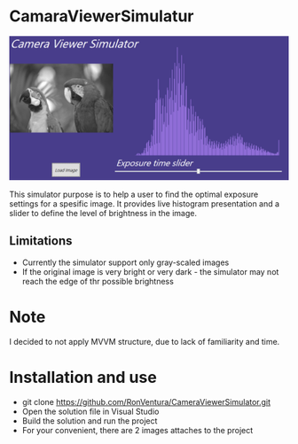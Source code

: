# CamaraViewerSimulatur
![alt text](image.png)

This simulator purpose is to help a user to find the optimal exposure settings for a spesific image. It provides live histogram presentation and a slider to define the level of brightness in the image.

## Limitations
- Currently the simulator support only gray-scaled images
- If the original image is very bright or very dark - the simulator may not reach the edge of thr possible brightness

# Note
I decided to not apply MVVM structure, due to lack of familiarity and time.

# Installation and use

- git clone https://github.com/RonVentura/CameraViewerSimulator.git
- Open the solution file in Visual Studio
- Build the solution and run the project
- For your convenient, there are 2 images attaches to the project